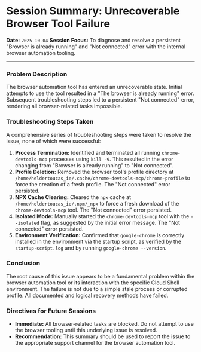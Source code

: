# Session Summary: Unrecoverable Browser Tool Failure

**Date:** `2025-10-04`
**Session Focus:** To diagnose and resolve a persistent "Browser is already running" and "Not connected" error with the internal browser automation tooling.

---

### Problem Description

The browser automation tool has entered an unrecoverable state. Initial attempts to use the tool resulted in a "The browser is already running" error. Subsequent troubleshooting steps led to a persistent "Not connected" error, rendering all browser-related tasks impossible.

### Troubleshooting Steps Taken

A comprehensive series of troubleshooting steps were taken to resolve the issue, none of which were successful:

1.  **Process Termination:** Identified and terminated all running `chrome-devtools-mcp` processes using `kill -9`. This resulted in the error changing from "Browser is already running" to "Not connected".
2.  **Profile Deletion:** Removed the browser tool's profile directory at `/home/heldertoucas_ie/.cache/chrome-devtools-mcp/chrome-profile` to force the creation of a fresh profile. The "Not connected" error persisted.
3.  **NPX Cache Clearing:** Cleared the `npx` cache at `/home/heldertoucas_ie/.npm/_npx` to force a fresh download of the `chrome-devtools-mcp` tool. The "Not connected" error persisted.
4.  **Isolated Mode:** Manually started the `chrome-devtools-mcp` tool with the `--isolated` flag, as suggested by the initial error message. The "Not connected" error persisted.
5.  **Environment Verification:** Confirmed that `google-chrome` is correctly installed in the environment via the startup script, as verified by the `startup-script.log` and by running `google-chrome --version`.

### Conclusion

The root cause of this issue appears to be a fundamental problem within the browser automation tool or its interaction with the specific Cloud Shell environment. The failure is not due to a simple stale process or corrupted profile. All documented and logical recovery methods have failed.

### Directives for Future Sessions

-   **Immediate:** All browser-related tasks are blocked. Do not attempt to use the browser tooling until this underlying issue is resolved.
-   **Recommendation:** This summary should be used to report the issue to the appropriate support channel for the browser automation tool.
